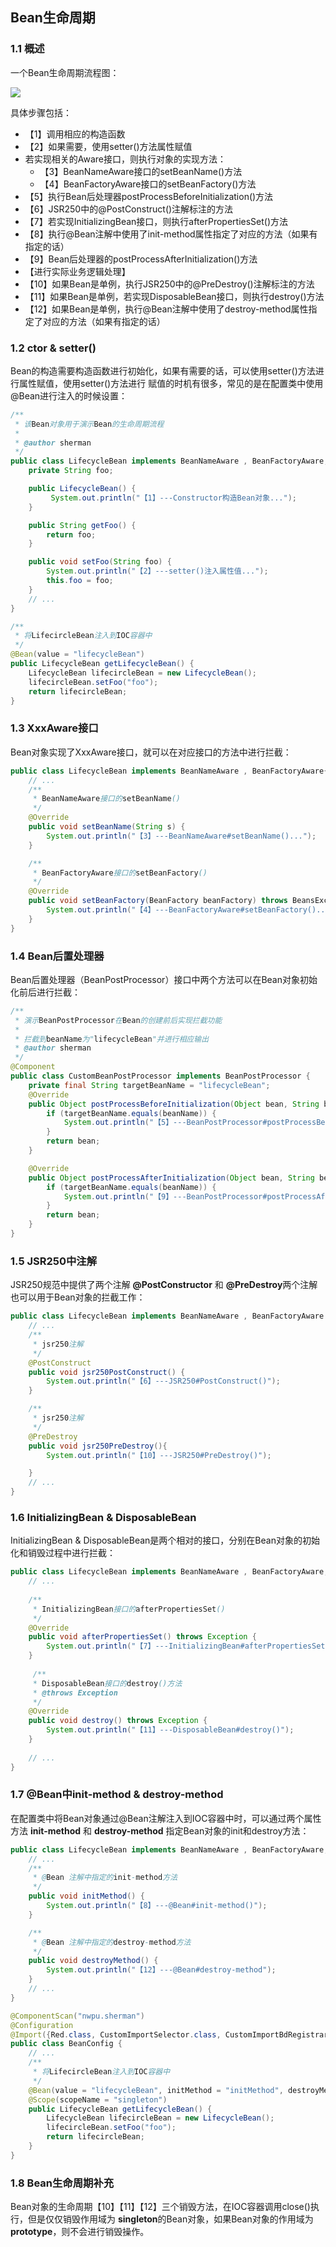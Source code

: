 ## Bean生命周期
### 1.1 概述
一个Bean生命周期流程图：

![](./imgs/bean_lifecycle.png)

具体步骤包括：
- 【1】调用相应的构造函数
- 【2】如果需要，使用setter()方法属性赋值
- 若实现相关的Aware接口，则执行对象的实现方法：
    - 【3】BeanNameAware接口的setBeanName()方法
    - 【4】BeanFactoryAware接口的setBeanFactory()方法
- 【5】执行Bean后处理器postProcessBeforeInitialization()方法
- 【6】JSR250中的@PostConstruct()注解标注的方法
- 【7】若实现InitializingBean接口，则执行afterPropertiesSet()方法
- 【8】执行@Bean注解中使用了init-method属性指定了对应的方法（如果有指定的话）
- 【9】Bean后处理器的postProcessAfterInitialization()方法
- 【进行实际业务逻辑处理】
- 【10】如果Bean是单例，执行JSR250中的@PreDestroy()注解标注的方法
- 【11】如果Bean是单例，若实现DisposableBean接口，则执行destroy()方法
- 【12】如果Bean是单例，执行@Bean注解中使用了destroy-method属性指定了对应的方法（如果有指定的话）

### 1.2 ctor & setter()
Bean的构造需要构造函数进行初始化，如果有需要的话，可以使用setter()方法进行属性赋值，使用setter()方法进行
赋值的时机有很多，常见的是在配置类中使用@Bean进行注入的时候设置：
```java
/**
 * 该Bean对象用于演示Bean的生命周期流程
 *
 * @author sherman
 */
public class LifecycleBean implements BeanNameAware , BeanFactoryAware, InitializingBean , DisposableBean {
    private String foo;

    public LifecycleBean() {
         System.out.println("【1】---Constructor构造Bean对象...");
    }

    public String getFoo() {
        return foo;
    }

    public void setFoo(String foo) {
        System.out.println("【2】---setter()注入属性值...");
        this.foo = foo;
    }
    // ...
}

/**
 * 将LifecircleBean注入到IOC容器中
 */
@Bean(value = "lifecycleBean")
public LifecycleBean getLifecycleBean() {
    LifecycleBean lifecircleBean = new LifecycleBean();
    lifecircleBean.setFoo("foo");
    return lifecircleBean;
}
```

### 1.3 XxxAware接口
Bean对象实现了XxxAware接口，就可以在对应接口的方法中进行拦截：
```java
public class LifecycleBean implements BeanNameAware , BeanFactoryAware{
    // ...
    /**
     * BeanNameAware接口的setBeanName()
     */
    @Override
    public void setBeanName(String s) {
        System.out.println("【3】---BeanNameAware#setBeanName()...");
    }

    /**
     * BeanFactoryAware接口的setBeanFactory()
     */
    @Override
    public void setBeanFactory(BeanFactory beanFactory) throws BeansException {
        System.out.println("【4】---BeanFactoryAware#setBeanFactory()...");
    }
}
```

### 1.4 Bean后置处理器
Bean后置处理器（BeanPostProcessor）接口中两个方法可以在Bean对象初始化前后进行拦截：
```java
/**
 * 演示BeanPostProcessor在Bean的创建前后实现拦截功能
 *
 * 拦截到beanName为"lifecycleBean"并进行相应输出
 * @author sherman
 */
@Component
public class CustomBeanPostProcessor implements BeanPostProcessor {
    private final String targetBeanName = "lifecycleBean";
    @Override
    public Object postProcessBeforeInitialization(Object bean, String beanName) throws BeansException {
        if (targetBeanName.equals(beanName)) {
            System.out.println("【5】---BeanPostProcessor#postProcessBeforeInitialization()");
        }
        return bean;
    }

    @Override
    public Object postProcessAfterInitialization(Object bean, String beanName) throws BeansException {
        if (targetBeanName.equals(beanName)) {
            System.out.println("【9】---BeanPostProcessor#postProcessAfterInitialization()");
        }
        return bean;
    }
}
```

### 1.5 JSR250中注解
JSR250规范中提供了两个注解 **@PostConstructor** 和 **@PreDestroy**两个注解也可以用于Bean对象的拦截工作：
```java
public class LifecycleBean implements BeanNameAware , BeanFactoryAware {
    // ...
    /**
     * jsr250注解
     */
    @PostConstruct
    public void jsr250PostConstruct() {
        System.out.println("【6】---JSR250#PostConstruct()");
    }

    /**
     * jsr250注解
     */
    @PreDestroy
    public void jsr250PreDestroy(){
        System.out.println("【10】---JSR250#PreDestroy()");

    }
    // ...
}
```

### 1.6 InitializingBean & DisposableBean
InitializingBean & DisposableBean是两个相对的接口，分别在Bean对象的初始化和销毁过程中进行拦截：
```java
public class LifecycleBean implements BeanNameAware , BeanFactoryAware, InitializingBean , DisposableBean {
    // ...
    
    /**
     * InitializingBean接口的afterPropertiesSet()
     */
    @Override
    public void afterPropertiesSet() throws Exception {
        System.out.println("【7】---InitializingBean#afterPropertiesSet()");
    }
    
     /**
     * DisposableBean接口的destroy()方法
     * @throws Exception
     */
    @Override
    public void destroy() throws Exception {
        System.out.println("【11】---DisposableBean#destroy()");
    }
    
    // ...
}
```

### 1.7 @Bean中init-method & destroy-method
在配置类中将Bean对象通过@Bean注解注入到IOC容器中时，可以通过两个属性方法 **init-method** 和 **destroy-method**
指定Bean对象的init和destroy方法：
```java
public class LifecycleBean implements BeanNameAware , BeanFactoryAware, InitializingBean , DisposableBean {
    // ...
    /**
     * @Bean 注解中指定的init-method方法
     */
    public void initMethod() {
        System.out.println("【8】---@Bean#init-method()");
    }

    /**
     * @Bean 注解中指定的destroy-method方法
     */
    public void destroyMethod() {
        System.out.println("【12】---@Bean#destroy-method");
    }
    // ...
}

@ComponentScan("nwpu.sherman")
@Configuration
@Import({Red.class, CustomImportSelector.class, CustomImportBdRegistrar.class})
public class BeanConfig {
    // ...
    /**
     * 将LifecircleBean注入到IOC容器中
     */
    @Bean(value = "lifecycleBean", initMethod = "initMethod", destroyMethod = "destroyMethod")
    @Scope(scopeName = "singleton")
    public LifecycleBean getLifecycleBean() {
        LifecycleBean lifecircleBean = new LifecycleBean();
        lifecircleBean.setFoo("foo");
        return lifecircleBean;
    }
}
```  

### 1.8 Bean生命周期补充
Bean对象的生命周期【10】【11】【12】三个销毁方法，在IOC容器调用close()执行，但是仅仅销毁作用域为
**singleton**的Bean对象，如果Bean对象的作用域为**prototype**，则不会进行销毁操作。
